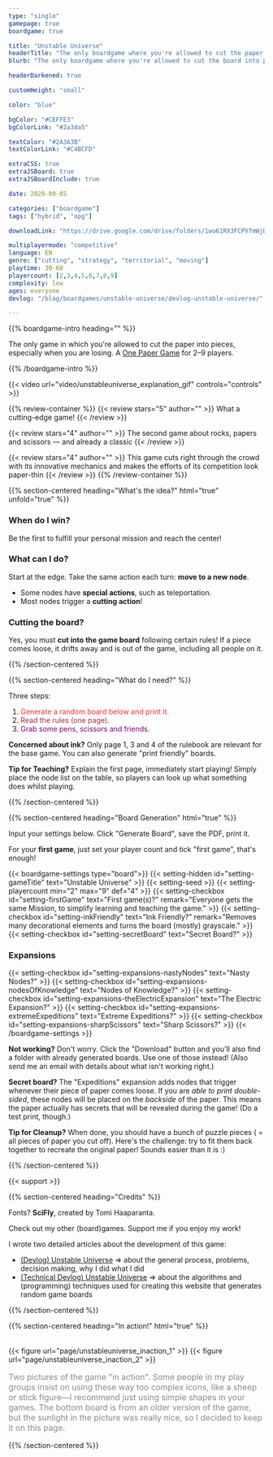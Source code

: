 ```yaml
---
type: "single"
gamepage: true
boardgame: true

title: "Unstable Universe"
headerTitle: "The only boardgame where you're allowed to cut the paper into pieces"
blurb: "The only boardgame where you're allowed to cut the board into pieces, especially when you are losing."

headerDarkened: true

customHeight: "small"

color: "blue"

bgColor: "#CEFFE3"
bgColorLink: "#2a3da5"

textColor: "#2A3A3B"
textColorLink: "#C4BCFD"

extraCSS: true
extraJSBoard: true
extraJSBoardInclude: true

date: 2020-09-05

categories: ["boardgame"]
tags: ["hybrid", "opg"]

downloadLink: "https://drive.google.com/drive/folders/1wu61RX3FCPVfmWjDTW7yOoeqhsgfuMLr"

multiplayermode: "competitive"
language: EN
genre: ["cutting", "strategy", "territorial", "moving"]
playtime: 30-60
playercount: [2,3,4,5,6,7,8,9]
complexity: low
ages: everyone
devlog: "/blog/boardgames/unstable-universe/devlog-unstable-universe/"

---
```



{{% boardgame-intro heading="" %}}

The only game in which you're allowed to cut the paper into pieces, especially when you are losing. A [One Paper Game](/boardgames#one-paper-games) for 2&ndash;9 players.

{{% /boardgame-intro %}}

<div class="limit-width">
{{< video url="video/unstableuniverse_explanation_gif" controls="controls" >}}
</div>

{{% review-container %}}
  {{< review stars="5" author="" >}}
  What a cutting-edge game!
  {{< /review >}}

  {{< review stars="4" author="" >}}
  The second game about rocks, papers and scissors &mdash; and already a classic
  {{< /review >}}

  {{< review stars="4" author="" >}}
  This game cuts right through the crowd with its innovative mechanics and makes the efforts of its competition look paper-thin
  {{< /review >}}
{{% /review-container %}}

{{% section-centered heading="What's the idea?" html="true" unfold="true" %}}

  <h3>When do I win?</h3>
  <p>Be the first to fulfill your personal mission and reach the center!</p>

  <h3>What can I do?</h3>
  <p>Start at the edge. Take the same action each turn: <strong>move to a new node</strong>.</p>
  <ul>
    <li>Some nodes have <strong>special actions</strong>, such as teleportation.</li>
    <li>Most nodes trigger a <strong>cutting action</strong>!</li>
  </ul>

  <h3>Cutting the board?</h3>
  <p>Yes, you must <strong>cut into the game board</strong> following certain rules! If a piece comes loose, it drifts away and is out of the game, including all people on it.</p>

{{% /section-centered %}}

{{% section-centered heading="What do I need?" %}}

Three steps:
1. <span style="color:#f92e2e;">Generate a random board below and print it.</span>
2. <span style="color:#9e2d41;">Read the rules (one page).</span>
3. <span style="color:purple;">Grab some pens, scissors and friends.</span>

**Concerned about ink?** Only page 1, 3 and 4 of the rulebook are relevant for the base game. You can also generate "print friendly" boards.

**Tip for Teaching?** Explain the first page, immediately start playing! Simply place the node list on the table, so players can look up what something does whilst playing.

{{% /section-centered %}}

{{% section-centered heading="Board Generation" html="true" %}}
  
  <p>Input your settings below. Click "Generate Board", save the PDF, print it.</p>
  <p>For your <strong>first game</strong>, just set your player count and tick "first game", that's enough!</p>

  {{< boardgame-settings type="board">}}
    {{< setting-hidden id="setting-gameTitle" text="Unstable Universe" >}}
    {{< setting-seed >}}
    {{< setting-playercount min="2" max="9" def="4" >}}
    {{< setting-checkbox id="setting-firstGame" text="First game(s)?" remark="Everyone gets the same Mission, to simplify learning and teaching the game." >}}
    {{< setting-checkbox id="setting-inkFriendly" text="Ink Friendly?" remark="Removes many decorational elements and turns the board (mostly) grayscale." >}}
    {{< setting-checkbox id="setting-secretBoard" text="Secret Board?" >}}
    <h3>Expansions</h3>
    {{< setting-checkbox id="setting-expansions-nastyNodes" text="Nasty Nodes?" >}}
    {{< setting-checkbox id="setting-expansions-nodesOfKnowledge" text="Nodes of Knowledge?" >}}
    {{< setting-checkbox id="setting-expansions-theElectricExpansion" text="The Electric Expansion?" >}}
    {{< setting-checkbox id="setting-expansions-extremeExpeditions" text="Extreme Expeditions?" >}}
    {{< setting-checkbox id="setting-expansions-sharpScissors" text="Sharp Scissors?" >}}
  {{< /boardgame-settings >}}

  <div class="post-settings-remarks">
    <p><strong>Not working?</strong> Don't worry. Click the "Download" button and you'll also find a folder with already generated boards. Use one of those instead! (Also send me an email with details about what isn't working right.)
    <p><strong>Secret board?</strong> The "Expeditions" expansion adds nodes that trigger whenever their piece of paper comes loose. If you are <em>able to print double-sided</em>, these nodes will be placed on the <em>backside</em> of the paper. This means the paper actually has secrets that will be revealed during the game! (Do a test print, though.)</p>
    <p><strong>Tip for Cleanup?</strong> When done, you should have a bunch of puzzle pieces ( = all pieces of paper you cut off). Here's the challenge: try to fit them back together to recreate the original paper! Sounds easier than it is :)</p>

  </div>

{{% /section-centered %}}

{{< support >}}

{{% section-centered heading="Credits" %}}
          
Fonts? **SciFly**, created by Tomi Haaparanta.

Check out my other (board)games. Support me if you enjoy my work!

I wrote two detailed articles about the development of this game:
- [(Devlog) Unstable Universe](/blog/boardgames/unstable-universe/devlog-unstable-universe) => about the general process, problems, decision making, why I did what I did</li>
- [(Technical Devlog) Unstable Universe](/blog/boardgames/unstable-universe/tech-devlog-unstable-universe) => about the algorithms and (programming) techniques used for creating this website that generates random game boards

{{% /section-centered %}}

{{% section-centered heading="In action!" html="true" %}}
  <div style="display: flex; width: 100%; flex-wrap: wrap; margin-top: 2rem;">
    {{< figure url="page/unstableuniverse_inaction_1" >}}
    {{< figure url="page/unstableuniverse_inaction_2" >}}
  </div>

  <p style="opacity:0.5;font-size:16px;">
    Two pictures of the game "in action". Some people in my play groups insist on using these way too complex icons, like a sheep or stick figure&mdash;I recommend just using simple shapes in your games. The bottom board is from an older version of the game, but the sunlight in the picture was really nice, so I decided to keep it on this page.
  </p>
{{% /section-centered %}}